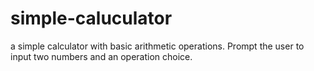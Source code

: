 # simple-caluculator
a simple calculator with basic arithmetic operations. Prompt the user to input two numbers and an operation choice.
